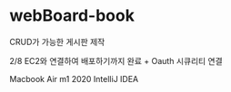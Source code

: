 # webBoard-book
CRUD가 가능한 게시판 제작 


2/8 EC2와 연결하여 배포하기까지 완료 + Oauth 시큐리티 연결


Macbook Air m1 2020
IntelliJ IDEA
